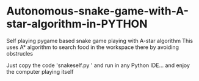 # Autonomous-snake-game-with-A-star-algorithm-in-PYTHON
Self playing pygame based snake game playing with A-star algorithm
This uses A* algorithm to search food in the workspace there by avoiding obstrucles

Just copy the code 'snakeself.py ' and run in any Python IDE... and enjoy the computer playing itself
